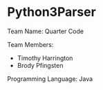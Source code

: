 # Python3Parser

Team Name: Quarter Code

Team Members:
  - Timothy Harrington
  - Brody Pfingsten

Programming Language: Java
